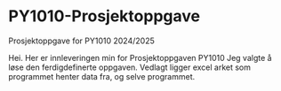 # PY1010-Prosjektoppgave
Prosjektoppgave for PY1010 2024/2025

Hei.
Her er innleveringen min for Prosjektoppgaven PY1010
Jeg valgte å løse den ferdigdefinerte oppgaven.
Vedlagt ligger excel arket som programmet henter data fra, og selve programmet.
